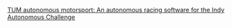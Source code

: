 [TUM autonomous motorsport: An autonomous racing software for the Indy Autonomous Challenge](obsidian://open?vault=Masters%20Notes&file=Papers%2FTUM%20autonomous%20motorsport%20An%20autonomous%20racing%20software%20for%20the%20Indy%20Autonomous%20Challenge%20-%20Betz%20-%202023%20-%20Journal%20of%20Field%20Robotics%20-%20Wiley%20Online%20Library.pdf)

